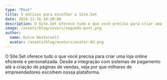 ```yaml
---
type: "Post"
title: 5 motivos para escolher o Site.Set
date: 2024-11-16 10:20:00
description: O Site.Set oferece tudo o que você precisa para criar uma loja online eficiente e personalizada.
image: /assets/blog/covers/segundo-post.png
author:
  name: Dulce Westervelt
  avatar: /assets/blog/avatars/avatar-02.png
---
```


O Site.Set oferece tudo o que você precisa para criar uma loja online eficiente e personalizada. Desde a integração com sistemas de pagamento até a criação de páginas de vendas, veja por que milhares de empreendedores escolhem nossa plataforma.
